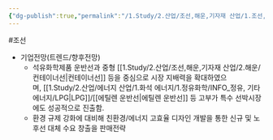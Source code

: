 ```yaml
---
{"dg-publish":true,"permalink":"/1.Study/2.산업/조선,해운,기자재 산업/1.조선,기자재/종목/현대미포조선/","created":"2024-11-20T21:02:29.317+09:00","updated":"2025-06-26T16:58:52.504+09:00"}
---
```


#조선  


 - 기업전망(트렌드/향후전망)
	- 석유화학제품 운반선과 중형 [[1.Study/2.산업/조선,해운,기자재 산업/2.해운/컨테이너선\|컨테이너선]] 등을 중심으로 시장 지배력을 확대하였으며, [[1.Study/2.산업/에너지 산업/1.화석 에너지/1.정유화학/INFO_정유, 기타에너지/LPG\|LPG]]/[[에틸렌 운반선\|에틸렌 운반선]] 등 고부가 특수 선박시장에도 성공적으로 진출함. 
	- 환경 규제 강화에 대비해 친환경/에너지 고효율 디자인 개발을 통한 신규 및 노후선 대체 수요 창출을 판매전략

